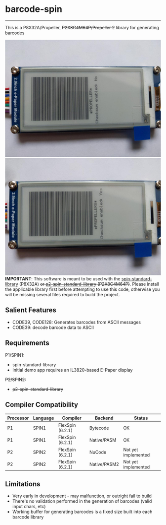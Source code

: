 # barcode-spin
--------------

This is a P8X32A/Propeller, ~~P2X8C4M64P/Propeller 2~~ library for generating barcodes

![CODE39 on E-Paper](https://github.com/avsa242/barcode-spin/blob/testing/code39-prop-epaper.jpg)
![CODE39 on E-Paper (w/Checksum)](https://github.com/avsa242/barcode-spin/blob/testing/code39-cksum-prop-epaper.jpg)
**IMPORTANT**: This software is meant to be used with the [spin-standard-library](https://github.com/avsa242/spin-standard-library) (P8X32A) ~~or [p2-spin-standard-library](https://github.com/avsa242/p2-spin-standard-library) (P2X8C4M64P)~~. Please install the applicable library first before attempting to use this code, otherwise you will be missing several files required to build the project.


## Salient Features

* CODE39, CODE128: Generates barcodes from ASCII messages
* CODE39: decode barcode data to ASCII


## Requirements

P1/SPIN1:
* spin-standard-library
* Initial demo app requires an IL3820-based E-Paper display

~~P2/SPIN2:~~
* ~~p2-spin-standard-library~~


## Compiler Compatibility

| Processor | Language | Compiler               | Backend      | Status                |
|-----------|----------|------------------------|--------------|-----------------------|
| P1        | SPIN1    | FlexSpin (6.2.1)       | Bytecode     | OK                    |
| P1        | SPIN1    | FlexSpin (6.2.1)       | Native/PASM  | OK                    |
| P2        | SPIN2    | FlexSpin (6.2.1)       | NuCode       | Not yet implemented   |
| P2        | SPIN2    | FlexSpin (6.2.1)       | Native/PASM2 | Not yet implemented   |


## Limitations

* Very early in development - may malfunction, or outright fail to build
* There's no validation performed in the generation of barcodes (valid input chars, etc)
* Working buffer for generating barcodes is a fixed size built into each barcode library

